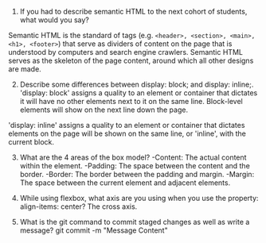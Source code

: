 1. If you had to describe semantic HTML to the next cohort of students, what would you say?

Semantic HTML is the standard of tags (e.g. ```<header>, <section>, <main>, <h1>, <footer>```) that serve as dividers of content on the page that is understood by computers and search engine crawlers. Semantic HTML serves as the skeleton of the page content, around which all other designs are made.

2. Describe some differences between display: block; and display: inline;.
'display: block' assigns a quality to an element or container that dictates it will have no other elements next to it on the same line. Block-level elements will show on the next line down the page.

'display: inline' assigns a quality to an element or container that dictates elements on the page will be shown on the same line, or 'inline', with the current block.

3. What are the 4 areas of the box model?
-Content: The actual content within the element.
-Padding: The space between the content and the border.
-Border: The border between the padding and margin.
-Margin: The space between the current element and adjacent elements.

4. While using flexbox, what axis are you using when you use the property: align-items: center?
The cross axis.

5. What is the git command to commit staged changes as well as write a message?
git commit -m "Message Content"